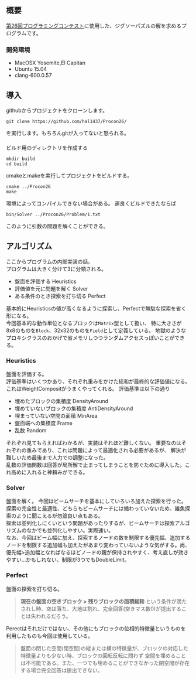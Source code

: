 ## 概要

[第26回プログラミングコンテスト](http://www.procon.gr.jp/)に使用した、ジグソーパズルの解を求めるプログラムです。

### 開発環境
* MacOSX Yosemite,El Capitan
* Ubuntu 15.04
* clang-600.0.57

## 導入

githubからプロジェクトをクローンします。
```console:
git clone https://github.com/hal1437/Procon26/
```
を実行します。もちろんgitが入ってないと怒られる。  
　  
ビルド用のディレクトリを作成する
```console:
mkdir build
cd build
```
cmakeとmakeを実行してプロジェクトをビルドする。
```console:
cmake ../Procon26
make
```

環境によってコンパイルできない場合がある。
運良くビルドできたならば
```console:
bin/Solver ../Procon26/Problem/1.txt
```
このように引数の問題を解くことができる。


## アルゴリズム

ここからプログラムの内部実装の話。  
プログラムは大きく分けて3に分類される。
* 盤面を評価する Heuristics
* 評価値を元に問題を解く Solver
* ある条件のとき探索を打ち切る Perfect

基本的にHeuristicsの値が高くなるように探索し、Perfectで無駄な探索を省く形になる。  
今回基本的な動作単位となるブロックは`Matrix`型として扱い、
特に大きさが8x8のものを`Block`、32x32のものを`Field`として定義している。
地獄のようなプロキシクラスのおかげで省メモリしつつランダムアクセスっぽいことができる。


### Heuristics

盤面を評価する。  
評価基準はいくつかあり、それぞれ重みをかけた総和が最終的な評価値になる。これはWeightCompositがうまくやってくれる。
評価基準は以下の通り
* 埋めたブロックの集積度 DensityAround
* 埋めていないブロックの集積度 AntiDensityAround
* 埋まっていない空間の面積 MinArea
* 盤面端への集積度 Frame
* 乱数 Random

それぞれ見てもらえればわかるが、実装はそれほど難しくない。
重要なのはそれぞれの重みであり、これは問題によって最適化される必要があるが、
解決が難しいため最後まで人力での調整になった。  
乱数の評価関数は回答が局所解で止まってしまうことを防ぐために導入した。これ高めに入れると神頼みができる。


### Solver

盤面を解く。
今回はビームサーチを基本にしていろいろ加えた探索を行った。
探索の完全性と最適性、どちらもビームサーチには備わっていないため、雑魚探索のように聞こえるが勿論良い点もある。  
探索は並列化しにくいという問題があったりするが、ビームサーチは探索アルゴリズムのなかでも並列化しやすい。実際速い。  
なお、今回はビーム幅に加え、探索するノードの数を制限する優先幅、追加するノードを制限する追加幅も加えたがあまり変わっていないような気がする。尚、優先幅>追加幅となればなるほどノードの親が保持されやすく、考え直しが効きやすい…かもしれない。制限が3つでもDoubleLimit。


### Perfect

盤面の探索を打ち切る。

>**現在の盤面の空きブロック > 残りブロックの面積総和**
>という条件が満たされし時、空は落ち、大地は割れ、完全回答(空きマス数0)が提出することは失われるだろう。  

Perectはそれだけではない、その他にもブロックの位相的特徴量というものを利用したものも今回は使用している。

>盤面の閉じた空間(閉空間)の縦または横の特徴量が、ブロックの対応した特徴量よりも少ない時、ブロックの回転反転に問わず
>空間を埋めることは不可能である。また、一つでも埋めることができなかった閉空間が存在する場合完全回答は提出できない。


